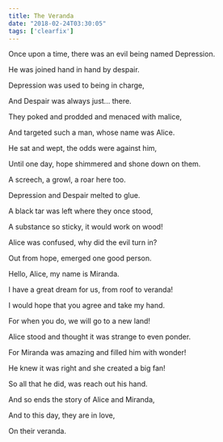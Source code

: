```yaml
---
title: The Veranda
date: "2018-02-24T03:30:05"
tags: ['clearfix']
---
```


Once upon a time, there was an evil being named Depression.

He was joined hand in hand by despair.

Depression was used to being in charge,

And Despair was always just... there.

They poked and prodded and menaced with malice,

And targeted such a man, whose name was Alice.

He sat and wept, the odds were against him,

Until one day, hope shimmered and shone down on them.

A screech, a growl, a roar here too.

Depression and Despair melted to glue.

A black tar was left where they once stood,

A substance so sticky, it would work on wood!

Alice was confused, why did the evil turn in?

Out from hope, emerged one good person.

Hello, Alice, my name is Miranda.

I have a great dream for us, from roof to veranda!

I would hope that you agree and take my hand.

For when you do, we will go to a new land!

Alice stood and thought it was strange to even ponder.

For Miranda was amazing and filled him with wonder!

He knew it was right and she created a big fan!

So all that he did, was reach out his hand.

And so ends the story of Alice and Miranda,

And to this day, they are in love,

On their veranda.